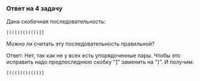 ### Ответ на 4 задачу

Дана скобочная последовательность: 

    [((())()(())]]

Можно ли считать эту последовательность правильной?

Ответ: Нет, так как не у всех есть упорядоченные пары. 
Чтобы это исправить надо предпоследнюю скобку "]" заменить на ")". И получим:

    [((())()(()))]